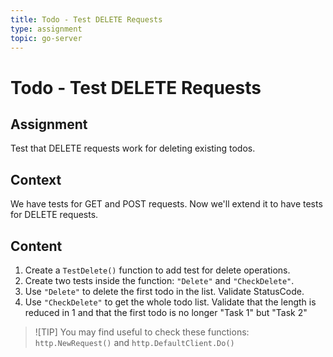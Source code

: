 ```yaml
---
title: Todo - Test DELETE Requests
type: assignment
topic: go-server
---
```


# Todo - Test DELETE Requests

## Assignment

Test that DELETE requests work for deleting existing todos.

## Context

We have tests for GET and POST requests. Now we'll extend it to have tests for DELETE requests.

## Content

1. Create a `TestDelete()` function to add test for delete operations.
2. Create two tests inside the function: `"Delete"` and `"CheckDelete"`.
3. Use `"Delete"` to delete the first todo in the list. Validate StatusCode.
4. Use `"CheckDelete"` to get the whole todo list. Validate that the length is reduced in 1 and that the first todo is no longer "Task 1" but "Task 2"

> ![TIP]
> You may find useful to check these functions: `http.NewRequest()` and `http.DefaultClient.Do()`
